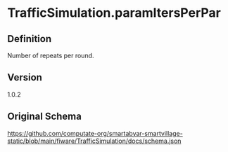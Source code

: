 # TrafficSimulation.paramItersPerPar

## Definition
Number of repeats per round. 

## Version
1.0.2

## Original Schema
https://github.com/computate-org/smartabyar-smartvillage-static/blob/main/fiware/TrafficSimulation/docs/schema.json
